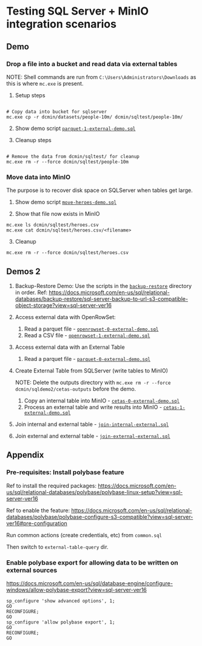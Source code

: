 # Testing SQL Server + MinIO integration scenarios

## Demo

### Drop a file into a bucket and read data via external tables

NOTE: Shell commands are run from `C:\Users\Administrators\Downloads` as this is where `mc.exe` is present.

1. Setup steps

``` shell

# Copy data into bucket for sqlserver
mc.exe cp -r dcmin/datasets/people-10m/ dcmin/sqltest/people-10m/
```

2. Show demo script [`parquet-1-external-demo.sql`](/parquet-1-external-demo.sql)

3. Cleanup steps

``` shell

# Remove the data from dcmin/sqltest/ for cleanup
mc.exe rm -r --force dcmin/sqltest/people-10m

```

### Move data into MinIO

The purpose is to recover disk space on SQLServer when tables get large.

1. Show demo script [`move-heroes-demo.sql`](/move-heroes-demo.sql)

2. Show that file now exists in MinIO

``` shell
mc.exe ls dcmin/sqltest/heroes.csv
mc.exe cat dcmin/sqltest/heroes.csv/<filename>

```

3. Cleanup

``` shell
mc.exe rm -r --force dcmin/sqltest/heroes.csv
```

## Demos 2

1. Backup-Restore Demo: Use the scripts in the [`backup-restore`](/backup-restore) directory in order.
   Ref: https://docs.microsoft.com/en-us/sql/relational-databases/backup-restore/sql-server-backup-to-url-s3-compatible-object-storage?view=sql-server-ver16
2. Access external data with OpenRowSet:
   1. Read a parquet file - [`openrowset-0-external-demo.sql`](/openrowset-0-external-demo.sql)
   2. Read a CSV file - [`openrowset-1-external-demo.sql`](/openrowset-1-external-demo.sql)
3. Access external data with an External Table
   1. Read a parquet file - [`parquet-0-external-demo.sql`](/parquet-0-external-demo.sql)
4. Create External Table from SQLServer (write tables to MinIO)

   NOTE: Delete the outputs directory with `mc.exe rm -r --force dcmin/sqldemo2/cetas-outputs` before the demo.

   1. Copy an internal table into MinIO - [`cetas-0-external-demo.sql`](/cetas-0-external-demo.sql)
   2. Process an external table and write results into MinIO - [`cetas-1-external-demo.sql`](/cetas-1-external-demo.sql)
5. Join internal and external table - [`join-internal-external.sql`](/join-internal-external.sql)
6. Join external and external table - [`join-external-external.sql`](/join-external-external.sql)


## Appendix

### Pre-requisites: Install polybase feature

Ref to install the required packages:
https://docs.microsoft.com/en-us/sql/relational-databases/polybase/polybase-linux-setup?view=sql-server-ver16

Ref to enable the feature: https://docs.microsoft.com/en-us/sql/relational-databases/polybase/polybase-configure-s3-compatible?view=sql-server-ver16#pre-configuration

Run common actions (create credentials, etc) from `common.sql`

Then switch to `external-table-query` dir.

### Enable polybase export for allowing data to be written on external sources

https://docs.microsoft.com/en-us/sql/database-engine/configure-windows/allow-polybase-export?view=sql-server-ver16

``` shell
sp_configure 'show advanced options', 1;
GO
RECONFIGURE;
GO
sp_configure 'allow polybase export', 1;
GO
RECONFIGURE;
GO
```

